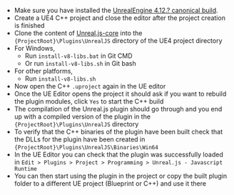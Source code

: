 - Make sure you have installed the [UnrealEngine 4.12.? canonical build](https://www.unrealengine.com/dashboard).
- Create a UE4 C++ project and close the editor after the project creation is finished
- Clone the content of [Unreal.js-core](https://github.com/ncsoft/Unreal.js-core) into the `{ProjectRoot}\Plugins\UnrealJS` directory of the UE4 project directory
- For Windows,
  * Run `install-v8-libs.bat` in Git CMD
  * Or run `install-v8-libs.sh` in Git bash
- For other platforms,
  * Run `install-v8-libs.sh`
- Now open the C++ `.uproject` again in the UE editor
- Once the UE Editor opens the project it should ask if you want to rebuild the plugin modules, click `Yes` to start the C++ build
- The compilation of the Unreal.js plugin should go through and you end up with a compiled version of the plugin in the `{ProjectRoot}\Plugins\UnrealJS` directory
- To verify that the C++ binaries of the plugin have been built check that the DLLs for the plugin have been created in `{ProjectRoot}\Plugins\UnrealJS\Binaries\Win64`
- In the UE Editor you can check that the plugin was successfully loaded in `Edit > Plugins > Project > Programming > Unreal.js - Javascript Runtime`
- You can then start using the plugin in the project or copy the built plugin folder to a different UE project (Blueprint or C++) and use it there
